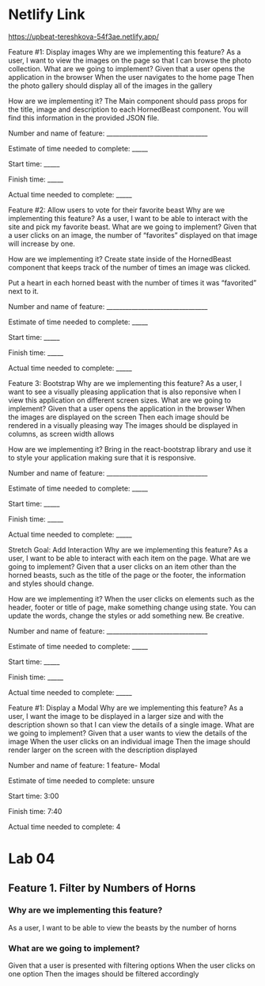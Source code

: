 # Netlify Link
https://upbeat-tereshkova-54f3ae.netlify.app/

Feature #1: Display images
Why are we implementing this feature?
As a user, I want to view the images on the page so that I can browse the photo collection.
What are we going to implement?
Given that a user opens the application in the browser
When the user navigates to the home page
Then the photo gallery should display all of the images in the gallery

How are we implementing it?
The Main component should pass props for the title, image and description to each HornedBeast component. You will find this information in the provided JSON file.

Number and name of feature: ________________________________

Estimate of time needed to complete: _____

Start time: _____

Finish time: _____

Actual time needed to complete: _____

Feature #2: Allow users to vote for their favorite beast
Why are we implementing this feature?
As a user, I want to be able to interact with the site and pick my favorite beast.
What are we going to implement?
Given that a user clicks on an image, the number of “favorites” displayed on that image will increase by one.

How are we implementing it?
Create state inside of the HornedBeast component that keeps track of the number of times an image was clicked.

Put a heart in each horned beast with the number of times it was “favorited” next to it.

Number and name of feature: ________________________________

Estimate of time needed to complete: _____

Start time: _____

Finish time: _____

Actual time needed to complete: _____

Feature 3: Bootstrap
Why are we implementing this feature?
As a user, I want to see a visually pleasing application that is also reponsive when I view this application on different screen sizes.
What are we going to implement?
Given that a user opens the application in the browser
When the images are displayed on the screen
Then each image should be rendered in a visually pleasing way
The images should be displayed in columns, as screen width allows

How are we implementing it?
Bring in the react-bootstrap library and use it to style your application making sure that it is responsive.

Number and name of feature: ________________________________

Estimate of time needed to complete: _____

Start time: _____

Finish time: _____

Actual time needed to complete: _____

Stretch Goal: Add Interaction
Why are we implementing this feature?
As a user, I want to be able to interact with each item on the page.
What are we going to implement?
Given that a user clicks on an item other than the horned beasts, such as the title of the page or the footer, the information and styles should change.

How are we implementing it?
When the user clicks on elements such as the header, footer or title of page, make something change using state.
You can update the words, change the styles or add something new. Be creative.

Number and name of feature: ________________________________

Estimate of time needed to complete: _____

Start time: _____

Finish time: _____

Actual time needed to complete: _____


Feature #1: Display a Modal
Why are we implementing this feature?
As a user, I want the image to be displayed in a larger size and with the description shown so that I can view the details of a single image.
What are we going to implement?
Given that a user wants to view the details of the image
When the user clicks on an individual image
Then the image should render larger on the screen with the description displayed

Number and name of feature: 1 feature- Modal

Estimate of time needed to complete: unsure

Start time: 3:00

Finish time: 7:40

Actual time needed to complete: 4

# Lab 04
## Feature 1. Filter by Numbers of Horns
### Why are we implementing this feature?
As a user, I want to be able to view the beasts by the number of horns
### What are we going to implement?
Given that a user is presented with filtering options
When the user clicks on one option
Then the images should be filtered accordingly